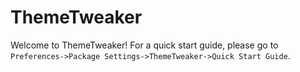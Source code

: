 # ThemeTweaker

Welcome to ThemeTweaker!  For a quick start guide, please go to  
`Preferences->Package Settings->ThemeTweaker->Quick Start Guide`.
